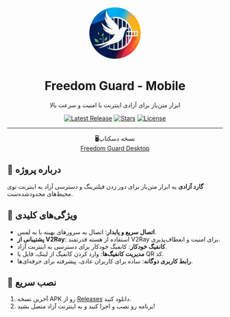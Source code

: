 <div align="center">
  <img src="https://raw.githubusercontent.com/Freedom-Guard/Freedom-Guard/refs/heads/main/src/assets/icon/ico.jpg" alt="Freedom Guard Logo" width="120" style="border-radius:50%;border: 0.3rem solid white"/>
  <h1>Freedom Guard - Mobile</h1>
  <p>ابزار متن‌باز برای آزادی اینترنت با امنیت و سرعت بالا</p>
  <a href="https://github.com/Freedom-Guard/FG_MOBILE/releases"><img src="https://img.shields.io/github/v/release/Freedom-Guard/FG_MOBILE?style=flat-square&color=green" alt="Latest Release"></a>
  <a href="https://github.com/Freedom-Guard/Freedom-Guard/stargazers"><img src="https://img.shields.io/github/stars/Freedom-Guard/FG_MOBILE?style=flat-square&color=yellow" alt="Stars"></a>
  <a href="https://github.com/Freedom-Guard/FG_MOBILE/blob/main/LICENSE"><img src="https://img.shields.io/github/license/Freedom-Guard/FG_MOBILE?style=flat-square&color=blue" alt="License"></a>
</div>

---
<div align="center">
  <p>🖥️نسخه دسکتاپ <br><a href="https://github.com/Freedom-Guard/Freedom-Guard/releases">Freedom Guard Desktop</a></p>
</div>

## 🌟 درباره پروژه
**گارد آزادی** یه ابزار متن‌باز برای دور زدن فیلترینگ و دسترسی آزاد به اینترنت توی محیط‌های محدودشده‌ست.

## 🔑 ویژگی‌های کلیدی

- **اتصال سریع و پایدار**: اتصال به سرورهای بهینه با یه لمس.
- **پشتیبانی از V2Ray**: استفاده از هسته قدرتمند V2Ray برای امنیت و انعطاف‌پذیری.
- **کانفیگ خودکار**: کانفیگ خودکار برای دسترسی به اینترنت آزاد.
- **مدیریت کانفیگ‌ها**: وارد کردن کانفیگ از لینک، فایل یا QR کد.
- **رابط کاربری دوگانه**: ساده برای کاربران عادی، پیشرفته برای حرفه‌ای‌ها.

## 📲 نصب سریع
1. آخرین نسخه APK رو از [Releases](https://github.com/Freedom-Guard/FG_MOBILE/releases) دانلود کنید.
2. برنامه رو نصب و اجرا کنید و به اینترنت آزاد متصل بشید!

